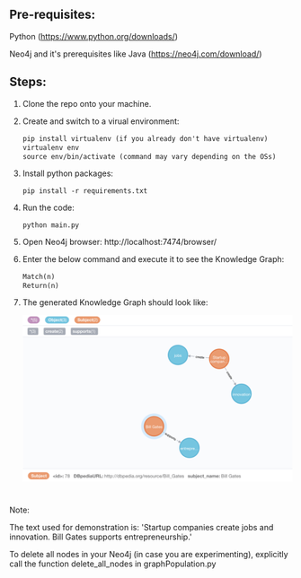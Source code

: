 ## Pre-requisites:

Python (https://www.python.org/downloads/)

Neo4j and it's prerequisites like Java (https://neo4j.com/download/)

## Steps:

1. Clone the repo onto your machine.

2. Create and switch to a virual environment:

   ```
   pip install virtualenv (if you already don't have virtualenv)
   virtualenv env
   source env/bin/activate (command may vary depending on the OSs)
   ```

3. Install python packages:

   ```
   pip install -r requirements.txt
   ```

4. Run the code:

   ```
   python main.py
   ```

5. Open Neo4j browser: http://localhost:7474/browser/

6. Enter the below command and execute it to see the Knowledge Graph:

   ```
   Match(n)
   Return(n)
   ```

7. The generated Knowledge Graph should look like:

   ![Knowledge Graph Basic](result/knowledge_graph_basic.png)

#

Note:

The text used for demonstration is:
'Startup companies create jobs and innovation. Bill Gates supports entrepreneurship.'

To delete all nodes in your Neo4j (in case you are experimenting), explicitly call the function delete_all_nodes in graphPopulation.py
